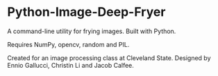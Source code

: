 # Python-Image-Deep-Fryer
A command-line utility for frying images. Built with Python.

Requires NumPy, opencv, random and PIL.

Created for an image processing class at Cleveland State.
Designed by Ennio Gallucci, Christin Li and Jacob Calfee.
